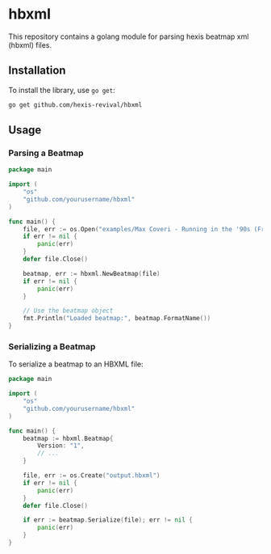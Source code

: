 # hbxml

This repository contains a golang module for parsing hexis beatmap xml (hbxml) files.

## Installation

To install the library, use `go get`:

```sh
go get github.com/hexis-revival/hbxml
```

## Usage

### Parsing a Beatmap

```go
package main

import (
    "os"
    "github.com/yourusername/hbxml"
)

func main() {
    file, err := os.Open("examples/Max Coveri - Running in the '90s (Francesco149) [Pro].hbxml")
    if err != nil {
        panic(err)
    }
    defer file.Close()

    beatmap, err := hbxml.NewBeatmap(file)
    if err != nil {
        panic(err)
    }

    // Use the beatmap object
    fmt.Println("Loaded beatmap:", beatmap.FormatName())
}
```

### Serializing a Beatmap

To serialize a beatmap to an HBXML file:

```go
package main

import (
    "os"
    "github.com/yourusername/hbxml"
)

func main() {
    beatmap := hbxml.Beatmap{
        Version: "1",
        // ...
    }

    file, err := os.Create("output.hbxml")
    if err != nil {
        panic(err)
    }
    defer file.Close()

    if err := beatmap.Serialize(file); err != nil {
        panic(err)
    }
}